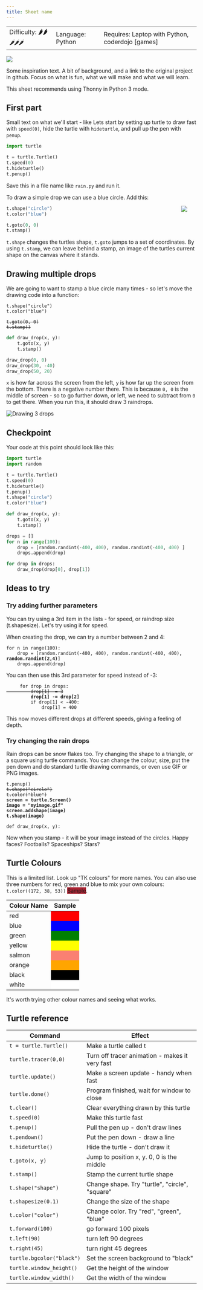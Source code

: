 ```yaml
---
title: Sheet name
---
```

<link rel="stylesheet" href="../common/sheet.css">

<table class="key_info">
<tr><td class="difficulty">Difficulty: <b>🌶🌶</b><i>🌶🌶🌶</i></td>
<td>Language: Python</td>
<td>Requires: Laptop with Python, coderdojo [games]</td></tr>
</table>

<img src="inspiration-screenshot.png" class="leader_picture"/>

Some inspiration text. A bit of background, and a link to the original project in github.
Focus on what is fun, what we will make and what we will learn.

This sheet recommends using Thonny in Python 3 mode.

## First part

Small text on what we'll start - like Lets start by setting up turtle to draw fast with `speed(0)`, hide the turtle with `hideturtle`, and pull up the pen with `penup`.

```python
import turtle

t = turtle.Turtle()
t.speed(0)
t.hideturtle()
t.penup()
```

Save this in a file name like `rain.py` and run it.

To draw a simple drop we can use a blue circle. Add this:

<img src="raindrop-blue-circle.png" style="margin:0; padding: 0; float: right; margin-right: 5%; border: 0; box-shadow: none">

```python
t.shape("circle")
t.color("blue")

t.goto(0, 0)
t.stamp()
```

`t.shape` changes the turtles shape, `t.goto` jumps to a set of coordinates.
By using `t.stamp`, we can leave behind a stamp, an image of the turtles current shape on the canvas where it stands.


## Drawing multiple drops

We are going to want to stamp a blue circle many times - so let's move the drawing code into a function:

<pre><code>t.shape("circle")
t.color("blue")

<del>t.goto(0, 0)
t.stamp()
</del></code></pre>

```python
def draw_drop(x, y):
    t.goto(x, y)
    t.stamp()

draw_drop(0, 0)
draw_drop(30, -40)
draw_drop(50, 20)
```

`x` is how far across the screen from the left, `y` is how far up the screen from the bottom.
There is a negative number there. This is because `0, 0` is the middle of screen - so to go further down, or left, we need to subtract from `0` to get there. When you run this, it should draw 3 raindrops.

![Drawing 3 drops](drawing-3-drops.png)

## Checkpoint

Your code at this point should look like this:

```python
import turtle
import random

t = turtle.Turtle()
t.speed(0)
t.hideturtle()
t.penup()
t.shape("circle")
t.color("blue")

def draw_drop(x, y):
    t.goto(x, y)
    t.stamp()

drops = []
for n in range(100):
    drop = [random.randint(-400, 400), random.randint(-400, 400) ]
    drops.append(drop)

for drop in drops:
    draw_drop(drop[0], drop[1])
```

## Ideas to try

<!-- -- id="ideas" -->

### Try adding further parameters

You can try using a 3rd item in the lists - for speed, or raindrop size (t.shapesize). Let's try using it for speed.

When creating the drop, we can try a number between 2 and 4:

<pre><code>for n in range(100):
    drop = [random.randint(-400, 400), random.randint(-400, 400)<b>, random.randint(2,4)</b>]
    drops.append(drop)
</code></pre>

You can then use this 3rd parameter for speed instead of -3:

<pre><code>     for drop in drops:<del>
         drop[1] -= 3</del><b>
         drop[1] -= drop[2]</b>
         if drop[1] < -400:
             drop[1] = 400
</code></pre>

This now moves different drops at different speeds, giving a feeling of depth.

### Try changing the rain drops

Rain drops can be snow flakes too. Try changing the shape to a triangle, or a square using turtle commands. You can change the colour, size, put the pen down and do standard turtle drawing commands, or even use GIF or PNG images.

<pre><code>t.penup()
<del>t.shape("circle")
t.color("blue")</del>
<b>screen = turtle.Screen()
image = "myimage.gif"
screen.addshape(image)
t.shape(image)</b>

def draw_drop(x, y):
</code></pre>

Now when you stamp - it will be your image instead of the circles. Happy faces? Footballs? Spaceships? Stars?

## Turtle Colours

<!-- -- id="colours" -->

This is a limited list. Look up "TK colours" for more names. You can also use three numbers for red, green and blue to mix your
own colours: `t.color((172, 38, 53))` <span style="background: rgb(172, 38, 53)">Sample</span>.

<table>
<thead><tr><th>Colour Name</th><th>Sample</th></tr></thead>
<tbody>
    <tr><td>red</td><td style="background: red">&nbsp;</td></tr>
    <tr><td>blue</td><td style="background: blue">&nbsp;</td></tr>
    <tr><td>green</td><td style="background: green">&nbsp;</td></tr>
    <tr><td>yellow</td><td style="background: yellow">&nbsp;</td></tr>
    <tr><td>salmon</td><td style="background: salmon">&nbsp;</td></tr>
    <tr><td>orange</td><td style="background: orange">&nbsp;</td></tr>
    <tr><td>black</td><td style="background: black">&nbsp;</td></tr>
    <tr><td>white</td><td style="background: white">&nbsp;</td></tr>
</tbody>
</table>

It's worth trying other colour names and seeing what works.

## Turtle reference

Command                   | Effect
------------------------- | ----------------------------------------------
`t = turtle.Turtle()`     | Make a turtle called t
`turtle.tracer(0,0)`      | Turn off tracer animation - makes it very fast
`turtle.update()`         | Make a screen update - handy when fast
`turtle.done()`           | Program finished, wait for window to close
`t.clear()`               | Clear everything drawn by this turtle
`t.speed(0)`              | Make this turtle fast
`t.penup()`               | Pull the pen up - don't draw lines
`t.pendown()`             | Put the pen down - draw a line
`t.hideturtle()`          | Hide the turtle - don't draw it
`t.goto(x, y)`            | Jump to position x, y. 0, 0 is the middle
`t.stamp()`               | Stamp the current turtle shape
`t.shape("shape")`        | Change shape. Try "turtle", "circle", "square"
`t.shapesize(0.1)`        | Change the size of the shape
`t.color("color")`        | Change color. Try "red", "green", "blue"
`t.forward(100)`          | go forward 100 pixels
`t.left(90)`              | turn left 90 degrees
`t.right(45)`             | turn right 45 degrees
`turtle.bgcolor("black")` | Set the screen background to "black"
`turtle.window_height()`  | Get the height of the window
`turtle.window_width()`   | Get the width of the window